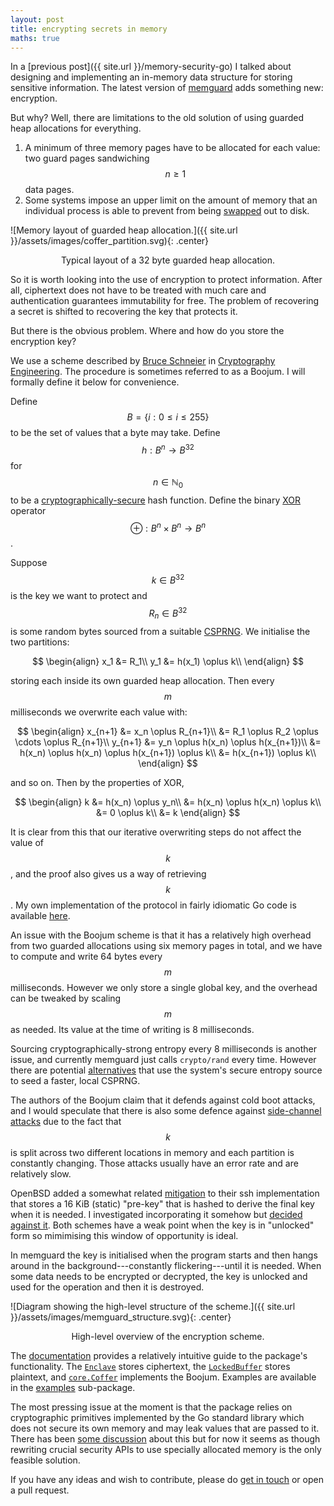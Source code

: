 ```yaml
---
layout: post
title: encrypting secrets in memory
maths: true
---
```


In a [previous post]({{ site.url }}/memory-security-go) I talked about designing and implementing an in-memory data structure for storing sensitive information. The latest version of [memguard](https://github.com/awnumar/memguard) adds something new: encryption.

But why? Well, there are limitations to the old solution of using guarded heap allocations for everything.

1. A minimum of three memory pages have to be allocated for each value: two guard pages sandwiching $$ n \geq 1 $$ data pages.
2. Some systems impose an upper limit on the amount of memory that an individual process is able to prevent from being [swapped](https://en.wikipedia.org/wiki/Paging) out to disk.

![Memory layout of guarded heap allocation.]({{ site.url }}/assets/images/coffer_partition.svg){: .center}
<center>Typical layout of a 32 byte guarded heap allocation.</center>

So it is worth looking into the use of encryption to protect information. After all, ciphertext does not have to be treated with much care and authentication guarantees immutability for free. The problem of recovering a secret is shifted to recovering the key that protects it.

But there is the obvious problem. Where and how do you store the encryption key?

We use a scheme described by [Bruce Schneier](https://en.wikipedia.org/wiki/Bruce_Schneier) in [Cryptography Engineering](https://www.schneier.com/books/cryptography_engineering/). The procedure is sometimes referred to as a Boojum. I will formally define it below for convenience.

Define $$ B = \{i : 0 \leq i \leq 255\} $$ to be the set of values that a byte may take. Define $$ h : B^n \to B^{32} $$ for $$ n \in \mathbb{N}_0 $$ to be a [cryptographically-secure](https://en.wikipedia.org/wiki/Cryptographic_hash_function) hash function. Define the binary [XOR](https://en.wikipedia.org/wiki/Exclusive_or) operator $$ \oplus : B^n \times B^n \to B^n $$.

Suppose $$ k \in B^{32} $$ is the key we want to protect and $$ R_n \in B^{32} $$ is some random bytes sourced from a suitable [CSPRNG](https://en.wikipedia.org/wiki/Cryptographically_secure_pseudorandom_number_generator). We initialise the two partitions:

$$
\begin{align}
x_1 &= R_1\\
y_1 &= h(x_1) \oplus k\\
\end{align}
$$

storing each inside its own guarded heap allocation. Then every $$ m $$ milliseconds we overwrite each value with:

$$
\begin{align}
x_{n+1} &= x_n \oplus R_{n+1}\\
        &= R_1 \oplus R_2 \oplus \cdots \oplus R_{n+1}\\
y_{n+1} &= y_n \oplus h(x_n) \oplus h(x_{n+1})\\
        &= h(x_n) \oplus h(x_n) \oplus h(x_{n+1}) \oplus k\\
        &= h(x_{n+1}) \oplus k\\
\end{align}
$$

and so on. Then by the properties of XOR,

$$
\begin{align}
k &= h(x_n) \oplus y_n\\
  &= h(x_n) \oplus h(x_n) \oplus k\\
  &= 0 \oplus k\\
  &= k
\end{align}
$$

It is clear from this that our iterative overwriting steps do not affect the value of $$ k $$, and the proof also gives us a way of retrieving $$ k $$. My own implementation of the protocol in fairly idiomatic Go code is available [here](https://github.com/awnumar/memguard/blob/master/core/coffer.go).

An issue with the Boojum scheme is that it has a relatively high overhead from two guarded allocations using six memory pages in total, and we have to compute and write 64 bytes every $$ m $$ milliseconds. However we only store a single global key, and the overhead can be tweaked by scaling $$ m $$ as needed. Its value at the time of writing is 8 milliseconds.

Sourcing cryptographically-strong entropy every 8 milliseconds is another issue, and currently memguard just calls `crypto/rand` every time. However there are potential [alternatives](https://gitlab.com/NebulousLabs/fastrand) that use the system's secure entropy source to seed a faster, local CSPRNG.

The authors of the Boojum claim that it defends against cold boot attacks, and I would speculate that there is also some defence against [side-channel attacks](https://en.wikipedia.org/wiki/Speculative_execution#Security_vulnerabilities) due to the fact that $$ k $$ is split across two different locations in memory and each partition is constantly changing. Those attacks usually have an error rate and are relatively slow.

OpenBSD added a somewhat related [mitigation](https://github.com/openbsd/src/commit/707316f931b35ef67f1390b2a00386bdd0863568) to their ssh implementation that stores a 16 KiB (static) "pre-key" that is hashed to derive the final key when it is needed. I investigated incorporating it somehow but [decided against it](https://github.com/awnumar/memguard/issues/88#issuecomment-511366666). Both schemes have a weak point when the key is in "unlocked" form so mimimising this window of opportunity is ideal.

In memguard the key is initialised when the program starts and then hangs around in the background---constantly flickering---until it is needed. When some data needs to be encrypted or decrypted, the key is unlocked and used for the operation and then it is destroyed.

![Diagram showing the high-level structure of the scheme.]({{ site.url }}/assets/images/memguard_structure.svg){: .center}
<center>High-level overview of the encryption scheme.</center>

The [documentation](https://godoc.org/github.com/awnumar/memguard) provides a relatively intuitive guide to the package's functionality. The [`Enclave`](https://godoc.org/github.com/awnumar/memguard#Enclave) stores ciphertext, the [`LockedBuffer`](https://godoc.org/github.com/awnumar/memguard#LockedBuffer) stores plaintext, and [`core.Coffer`](https://godoc.org/github.com/awnumar/memguard/core#Coffer) implements the Boojum. Examples are available in the [examples](https://github.com/awnumar/memguard/tree/master/examples) sub-package.

The most pressing issue at the moment is that the package relies on cryptographic primitives implemented by the Go standard library which does not secure its own memory and may leak values that are passed to it. There has been [some discussion](https://github.com/golang/go/issues/21865) about this but for now it seems as though rewriting crucial security APIs to use specially allocated memory is the only feasible solution.

If you have any ideas and wish to contribute, please do [get in touch](mailto:awn@spacetime.dev) or open a pull request.